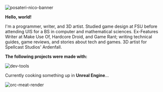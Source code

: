 ![posateri-nico-banner](https://github.com/Nico-Posateri/nico-posateri/assets/141705409/8b584048-3507-40d3-9f93-6e59fbd0bfe2)

**Hello, world!**

I'm a programmer, writer, and 3D artist. Studied game design at FSU before attending UIS for a BS in computer and mathematical sciences. Ex-Features Writer at Make Use Of, Hardcore Droid, and Game Rant; writing technical guides, game reviews, and stories about tech and games. 3D artist for Spellcast Studios' Ardenfall.

**The following projects were made with:**

![dev-tools](https://github.com/Nico-Posateri/nico-posateri/assets/141705409/be15a6bc-0b68-40ea-8e13-4ea10129bc1b)

Currently cooking something up in **Unreal Engine**...

![orc-meat-render](https://github.com/Nico-Posateri/nico-posateri/assets/141705409/d4fcfaf5-c172-4797-9b45-5432471174aa)
